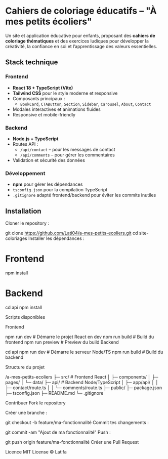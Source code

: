# Cahiers de coloriage éducatifs – "À mes petits écoliers"

Un site et application éducative pour enfants, proposant des **cahiers de coloriage thématiques** et des exercices ludiques pour développer la créativité, la confiance en soi et l’apprentissage des valeurs essentielles.

## Stack technique

### Frontend
- **React 18 + TypeScript (Vite)**  
- **Tailwind CSS** pour le style moderne et responsive  
- Composants principaux :
  - `BookCard`, `CTAButton`, `Section`, `Sidebar`, `Carousel`, `About`, `Contact`
- Modales interactives et animations fluides
- Responsive et mobile-friendly

### Backend
- **Node.js + TypeScript**
- Routes API :
  - `/api/contact` – pour les messages de contact
  - `/api/comments` – pour gérer les commentaires
- Validation et sécurité des données

### Développement
- **npm** pour gérer les dépendances  
- `tsconfig.json` pour la compilation TypeScript  
- `.gitignore` adapté frontend/backend pour éviter les commits inutiles


## Installation

Cloner le repository :

git clone https://github.com/Lati04/a-mes-petits-ecoliers.git
cd site-coloriages
Installer les dépendances :

# Frontend
npm install

# Backend
cd api
npm install

Scripts disponibles

Frontend

npm run dev        # Démarre le projet React en dev
npm run build      # Build du frontend
npm run preview    # Preview du build
Backend

cd api
npm run dev        # Démarre le serveur Node/TS
npm run build      # Build du backend

Structure du projet

/a-mes-petits-ecoliers
├─ src/             # Frontend React
│  ├─ components/
│  ├─ pages/
│  └─ data/
├─ api/             # Backend Node/TypeScript
│  ├─ app/api/
│  │  ├─ contact/route.ts
│  │  └─ comments/route.ts
├─ public/
├─ package.json
├─ tsconfig.json
├─ README.md
└─ .gitignore

Contribuer
Fork le repository

Créer une branche :

git checkout -b feature/ma-fonctionnalité
Commit tes changements :

git commit -am "Ajout de ma fonctionnalité"
Push :

git push origin feature/ma-fonctionnalité
Créer une Pull Request

Licence
MIT License © Latifa